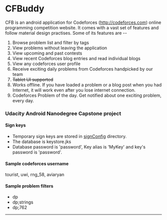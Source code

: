 # CFBuddy

CFB is an android application for Codeforces (http://codeforces.com) online programming competition website.
It comes with a vast set of features and follow material design practises. Some of its features are --

1. Browse problem list and filter by tags
2. View problems without leaving the application
3. View upcoming and past contests
4. View recent Codeforces blog entries and read individual blogs
5. View any codeforces user profile
6. Receive exciting daily problems from Codeforces handpicked by our team
7. <strike>Tablet UI supported</strike>
8. Works offline. If you have loaded a problem or a blog post when you had Internet, it will
work even after you lose internet connection.
9. Codeforces Problem of the day. Get notified about one exciting problem, every day.



### Udacity Android Nanodegree Capstone project

#### Sign keys

* Temporary sign keys are stored in [signConfig](signConfig) directory.
* The database is keystore.jks
* Database password is 'password', Key alias is 'MyKey' and key's password is 'password'.


#### Sample codeforces username

tourist, uwi, rng_58, aviaryan


#### Sample problem filters

* dp
* dp;strings
* dp;762

-----

